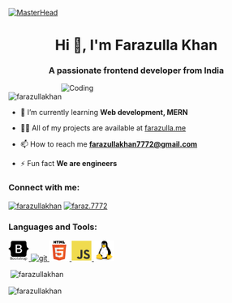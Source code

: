 [![MasterHead](https://webcoder.co.in/wp-content/uploads/2021/04/website.gif)](https://farazulla.me)
<h1 align="center">Hi 👋, I'm Farazulla Khan</h1>
<h3 align="center">A passionate frontend developer from India</h3>
<img align="right" alt="Coding" width="400" src="https://mir-s3-cdn-cf.behance.net/project_modules/hd/06f21a161921919.63cd7887d0a70.gif">
<p align="left"> <img src="https://komarev.com/ghpvc/?username=farazullakhan&label=Profile%20views&color=0e75b6&style=flat" alt="farazullakhan" /> </p>

- 🌱 I’m currently learning **Web development, MERN**

- 👨‍💻 All of my projects are available at [farazulla.me](farazulla.me)

- 📫 How to reach me **farazullakhan7772@gmail.com**

- ⚡ Fun fact **We are engineers**

<h3 align="left">Connect with me:</h3>
<p align="left">
<a href="https://linkedin.com/in/farazullakhan" target="blank"><img align="center" src="https://raw.githubusercontent.com/rahuldkjain/github-profile-readme-generator/master/src/images/icons/Social/linked-in-alt.svg" alt="farazullakhan" height="30" width="40" /></a>
<a href="https://instagram.com/faraz.7772" target="blank"><img align="center" src="https://raw.githubusercontent.com/rahuldkjain/github-profile-readme-generator/master/src/images/icons/Social/instagram.svg" alt="faraz.7772" height="30" width="40" /></a>
</p>

<h3 align="left">Languages and Tools:</h3>
<p align="left"> <a href="https://getbootstrap.com" target="_blank" rel="noreferrer"> <img src="https://raw.githubusercontent.com/devicons/devicon/master/icons/bootstrap/bootstrap-plain-wordmark.svg" alt="bootstrap" width="40" height="40"/> </a> <a href="https://git-scm.com/" target="_blank" rel="noreferrer"> <img src="https://www.vectorlogo.zone/logos/git-scm/git-scm-icon.svg" alt="git" width="40" height="40"/> </a> <a href="https://www.w3.org/html/" target="_blank" rel="noreferrer"> <img src="https://raw.githubusercontent.com/devicons/devicon/master/icons/html5/html5-original-wordmark.svg" alt="html5" width="40" height="40"/> </a> <a href="https://developer.mozilla.org/en-US/docs/Web/JavaScript" target="_blank" rel="noreferrer"> <img src="https://raw.githubusercontent.com/devicons/devicon/master/icons/javascript/javascript-original.svg" alt="javascript" width="40" height="40"/> </a> <a href="https://www.linux.org/" target="_blank" rel="noreferrer"> <img src="https://raw.githubusercontent.com/devicons/devicon/master/icons/linux/linux-original.svg" alt="linux" width="40" height="40"/> </a> </p>

<p>&nbsp;<img align="center" src="https://github-readme-stats.vercel.app/api?username=farazullakhan&show_icons=true&locale=en" alt="farazullakhan" /></p>

<p><img align="center" src="https://github-readme-streak-stats.herokuapp.com/?user=farazullakhan&" alt="farazullakhan" /></p>
